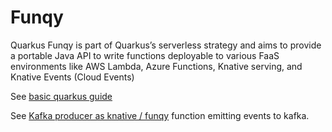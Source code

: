 # Funqy

Quarkus Funqy is part of Quarkus’s serverless strategy and aims to provide a portable Java API to write functions deployable to various FaaS environments like AWS Lambda, Azure Functions, Knative serving, and Knative Events (Cloud Events)

See [basic quarkus guide](https://quarkus.io/guides/funqy)

See [Kafka producer as knative / funqy]() function emitting events to kafka. 